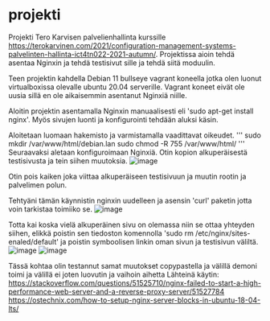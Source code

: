 # projekti
Projekti Tero Karvisen palvelienhallinta kurssille https://terokarvinen.com/2021/configuration-management-systems-palvelinten-hallinta-ict4tn022-2021-autumn/. Projektissa aioin tehdä asentaa Nginxin ja tehdä testisivut sille ja tehdä siitä moduulin.

Teen projektin kahdella Debian 11 bullseye vagrant koneella jotka olen luonut virtualboxissa olevalle ubuntu 20.04 serverille. Vagrant koneet eivät ole uusia sillä en ole aikaisemmin asentanut Nginxiä niille.

Aloitin projektin asentamalla Nginxin manuaalisesti eli 'sudo apt-get install nginx'. Myös sivujen luonti ja konfigurointi tehdään aluksi käsin.

Aloitetaan luomaan hakemisto ja varmistamalla vaadittavat oikeudet.
'''
sudo mkdir /var/www/html/debian.lan
sudo chmod -R 755 /var/www/html/
'''
Seuraavaksi aletaan konfiguroimaan Nginxiä. Otin kopion alkuperäisestä testisivusta ja tein siihen muutoksia.
![image](https://user-images.githubusercontent.com/94476967/145728062-bc140e7a-e424-471a-b7f5-6236dc0bd00d.png)

Otin pois kaiken joka viittaa alkuperäiseen testisivuun ja muutin rootin ja palvelimen polun.

Tehtyäni tämän käynnistin nginxin uudelleen ja asensin 'curl' paketin jotta voin tarkistaa toimiiko se.
![image](https://user-images.githubusercontent.com/94476967/145728388-e9f52c3d-e75f-4f2c-b3dd-4a284ffdf9c4.png)

Totta kai koska vielä alkuperäinen sivu on olemassa niin se ottaa yhteyden siihen, elikkä poistin sen tiedoston komennolla 'sudo rm /etc/nginx/sites-enaled/default' ja poistin symboolisen linkin oman sivun ja testisivun väliltä.
![image](https://user-images.githubusercontent.com/94476967/145733951-a016813c-af6b-4fed-b6d8-06a23b40744f.png)
![image](https://user-images.githubusercontent.com/94476967/145734010-4ab26bca-2c8b-4428-a585-7d6a494aac8f.png)


Tässä kohtaa olin testannut samat muutokset copypastella ja välillä demoni toimi ja välillä ei joten luovutin ja vaihoin aihetta
Lähteinä käytin: https://stackoverflow.com/questions/51525710/nginx-failed-to-start-a-high-performance-web-server-and-a-reverse-proxy-server/51527784
https://ostechnix.com/how-to-setup-nginx-server-blocks-in-ubuntu-18-04-lts/
